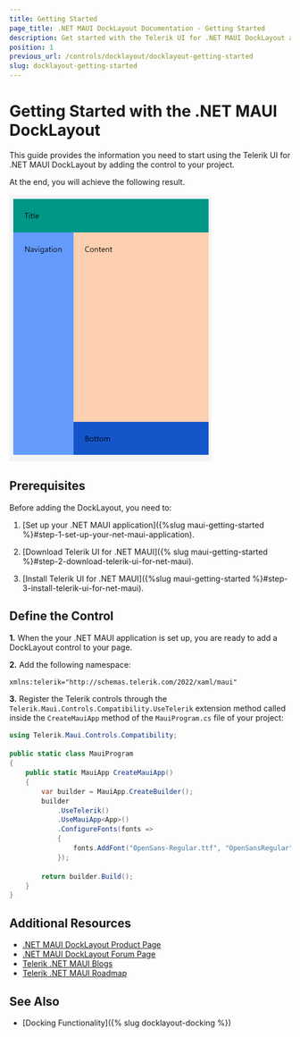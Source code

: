```yaml
---
title: Getting Started
page_title: .NET MAUI DockLayout Documentation - Getting Started
description: Get started with the Telerik UI for .NET MAUI DockLayout and add the control to your .NET MAUI project.
position: 1
previous_url: /controls/docklayout/docklayout-getting-started
slug: docklayout-getting-started
---
```


# Getting Started with the .NET MAUI DockLayout

This guide provides the information you need to start using the Telerik UI for .NET MAUI DockLayout by adding the control to your project.

At the end, you will achieve the following result.

![DockLayout Getting Started](images/docklayout_getting_started.png)

## Prerequisites

Before adding the DockLayout, you need to:

1. [Set up your .NET MAUI application]({%slug maui-getting-started %}#step-1-set-up-your-net-maui-application).

1. [Download Telerik UI for .NET MAUI]({% slug maui-getting-started %}#step-2-download-telerik-ui-for-net-maui).

1. [Install Telerik UI for .NET MAUI]({%slug maui-getting-started %}#step-3-install-telerik-ui-for-net-maui).

## Define the Control

**1.** When the your .NET MAUI application is set up, you are ready to add a DockLayout control to your page.

<snippet id='docklayout-getting-started-xaml' />

**2.** Add the following namespace:

```XAML
xmlns:telerik="http://schemas.telerik.com/2022/xaml/maui"
```

**3.** Register the Telerik controls through the `Telerik.Maui.Controls.Compatibility.UseTelerik` extension method called inside the `CreateMauiApp` method of the `MauiProgram.cs` file of your project:

```C#
using Telerik.Maui.Controls.Compatibility;

public static class MauiProgram
{
    public static MauiApp CreateMauiApp()
    {
	    var builder = MauiApp.CreateBuilder();
	    builder
		    .UseTelerik()
		    .UseMauiApp<App>()
		    .ConfigureFonts(fonts =>
		    {
			    fonts.AddFont("OpenSans-Regular.ttf", "OpenSansRegular");
		    });

	    return builder.Build();
    }
}           
```

## Additional Resources

- [.NET MAUI DockLayout Product Page](https://www.telerik.com/maui-ui/docklayout)
- [.NET MAUI DockLayout Forum Page](https://www.telerik.com/forums/maui?tagId=1828)
- [Telerik .NET MAUI Blogs](https://www.telerik.com/blogs/mobile-net-maui)
- [Telerik .NET MAUI Roadmap](https://www.telerik.com/support/whats-new/maui-ui/roadmap)

## See Also

* [Docking Functionality]({% slug docklayout-docking %})
